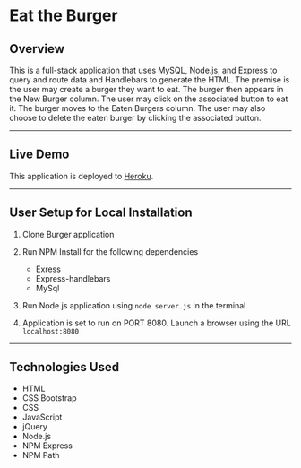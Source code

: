 # Eat the Burger

## Overview
This is a full-stack application that uses MySQL, Node.js, and Express to query and route data and Handlebars to generate the HTML. The premise is the user may create a burger they want to eat. The burger then appears in the New Burger column. The user may click on the associated button to eat it. The burger moves to the Eaten Burgers column. The user may also choose to delete the eaten burger by clicking the associated button.

---
## Live Demo
This application is deployed to [Heroku](). 

---
## User Setup for Local Installation

1. Clone Burger application

2. Run NPM Install for the following dependencies
    * Exress
    * Express-handlebars
    * MySql

3. Run Node.js application using `node server.js` in the terminal

4. Application is set to run on PORT 8080. Launch a browser using the URL `localhost:8080`

---
## Technologies Used
* HTML
* CSS Bootstrap
* CSS
* JavaScript 
* jQuery
* Node.js
* NPM Express
* NPM Path